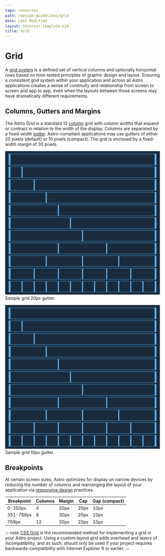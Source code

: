 ```yaml
---
tags: resources
path: /design-guidelines/grid
date: Last Modified
layout: interior.template.njk
title: Grid
---
```


# Grid

A [grid system](https://www.creativebloq.com/web-design/grid-theory-41411345) is a defined set of vertical columns and optionally horizontal rows based on time-tested principles of graphic design and layout. Ensuring a consistent grid system within your application and across all Astro applications creates a sense of continuity and relationship from screen to screen and app to app, even when the layouts between those screens may have dramatically different requirements.

## Columns, Gutters and Margins

The Astro Grid is a standard 12 [column](https://developer.mozilla.org/en-US/docs/Web/CSS/grid-column) grid with column widths that expand or contract in relation to the width of the display. Columns are separated by a fixed-width [gutter](https://developer.mozilla.org/en-US/docs/Web/CSS/column-gap). Astro-compliant applications may use gutters of either 20 pixels (default) or 10 pixels (compact). The grid is enclosed by a fixed-width margin of 30 pixels.

![Sample grid 20px gutter.](/img/design-guidelines/grid-lg-20px-gutter.png 'Sample grid 20px gutter.')
Sample grid 20px gutter.

![Sample grid 10px gutter.](/img/design-guidelines/grid-lg-20px-gutter.png 'Sample grid 10px gutter.')
Sample grid 10px gutter.

## Breakpoints

At certain screen sizes, Astro optimizes for display on narrow devices by reducing the number of columns and rearranging the layout of your application via [responsive design](https://developers.google.com/web/fundamentals/design-and-ux/responsive/) practices.

| Breakpoint | Columns | Margin | Cap  | Gap (compact) |
| ---------- | ------- | ------ | ---- | ------------- |
| 0-350px    | 4       | 20px   | 20px | 10px          |
| 351-768px  | 8       | 30px   | 20px | 10px          |
| 769px      | 12      | 30px   | 20px | 10px          |

::: note
[CSS Grid](https://developer.mozilla.org/en-US/docs/Web/CSS/CSS_Grid_Layout) is the recommended method for implementing a grid in your Astro project. Using a custom layout grid adds overhead and layers of incompatibility, and as such, should only be used if your project requires backwards-compatibility with Internet Explorer 9 or earlier.
:::
